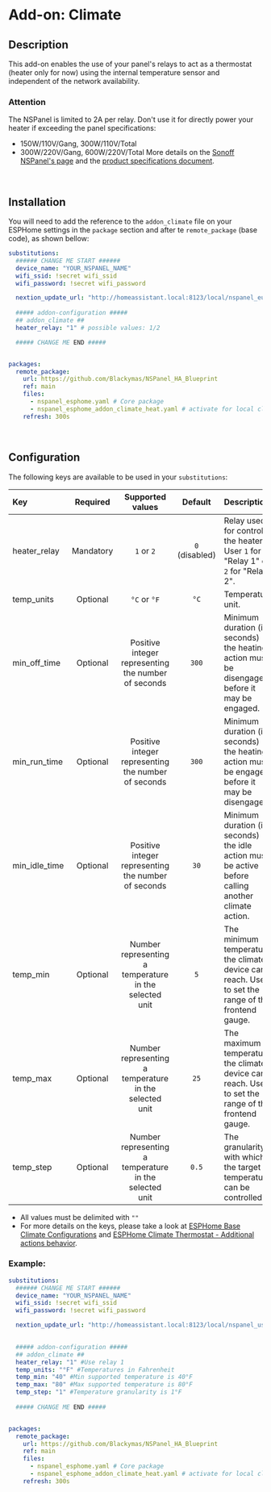 # Add-on: Climate

## Description
This add-on enables the use of your panel's relays to act as a thermostat (heater only for now) using the internal temperature sensor and independent of the network availability.

### Attention
The NSPanel is limited to 2A per relay. Don't use it for directly power your heater if exceeding the panel specifications:
- 150W/110V/Gang, 300W/110V/Total
- 300W/220V/Gang, 600W/220V/Total
More details on the [Sonoff NSPanel's page](https://sonoff.tech/product/central-control-panel/nspanel/) and the [product specifications document](https://sonoff.tech/wp-content/uploads/2021/11/%E4%BA%A7%E5%93%81%E5%8F%82%E6%95%B0%E8%A1%A8-NSPanel-20210831.pdf).

&nbsp;
## Installation
You will need to add the reference to the `addon_climate` file on your ESPHome settings in the `package` section and after te `remote_package` (base code), as shown bellow:

```yaml
substitutions:
  ###### CHANGE ME START ######
  device_name: "YOUR_NSPANEL_NAME" 
  wifi_ssid: !secret wifi_ssid
  wifi_password: !secret wifi_password

  nextion_update_url: "http://homeassistant.local:8123/local/nspanel_eu.tft"
  
  ##### addon-configuration #####
  ## addon_climate ##
  heater_relay: "1" # possible values: 1/2

  ##### CHANGE ME END #####


packages:
  remote_package:
    url: https://github.com/Blackymas/NSPanel_HA_Blueprint
    ref: main
    files:
      - nspanel_esphome.yaml # Core package
      - nspanel_esphome_addon_climate_heat.yaml # activate for local climate (heater) control
    refresh: 300s	
```
&nbsp;
## Configuration

The following keys are available to be used in your `substitutions`:

|Key|Required|Supported values|Default|Description|
|:-|:-:|:-:|:-:|:-|
|heater_relay|Mandatory|`1` or `2`|`0` (disabled)|Relay used for control the heater. User `1` for "Relay 1" or `2` for "Relay 2".|
|temp_units|Optional|`°C` or `°F`|`°C`|Temperature unit.|
|min_off_time|Optional|Positive integer representing the number of seconds|`300`|Minimum duration (in seconds) the heating action must be disengaged before it may be engaged.|
|min_run_time|Optional|Positive integer representing the number of seconds|`300`|Minimum duration (in seconds) the heating action must be engaged before it may be disengaged.|
|min_idle_time|Optional|Positive integer representing the number of seconds|`30`|Minimum duration (in seconds) the idle action must be active before calling another climate action.|
|temp_min|Optional|Number representing a temperature in the selected unit|`5`|The minimum temperature the climate device can reach. Used to set the range of the frontend gauge.|
|temp_max|Optional|Number representing a temperature in the selected unit|`25`|The maximum temperature the climate device can reach. Used to set the range of the frontend gauge.|
|temp_step|Optional|Number representing a temperature in the selected unit|`0.5`|The granularity with which the target temperature can be controlled.|

- All values must be delimited with `""`
- For more details on the keys, please take a look at [ESPHome Base Climate Configurations](https://esphome.io/components/climate/index.html#base-climate-configuration) and [ESPHome Climate Thermostat - Additional actions behavior](https://esphome.io/components/climate/thermostat.html#additional-actions-behavior).

### Example:


```yaml
substitutions:
  ###### CHANGE ME START ######
  device_name: "YOUR_NSPANEL_NAME" 
  wifi_ssid: !secret wifi_ssid
  wifi_password: !secret wifi_password

  nextion_update_url: "http://homeassistant.local:8123/local/nspanel_us.tft"

    
  ##### addon-configuration #####
  ## addon_climate ##
  heater_relay: "1" #Use relay 1
  temp_units: "°F" #Temperatures in Fahrenheit
  temp_min: "40" #Min supported temperature is 40°F
  temp_max: "80" #Max supported temperature is 80°F
  temp_step: "1" #Temperature granularity is 1°F
    
  ##### CHANGE ME END #####


packages:
  remote_package:
    url: https://github.com/Blackymas/NSPanel_HA_Blueprint
    ref: main
    files:
      - nspanel_esphome.yaml # Core package
      - nspanel_esphome_addon_climate_heat.yaml # activate for local climate (heater) control
    refresh: 300s
```

